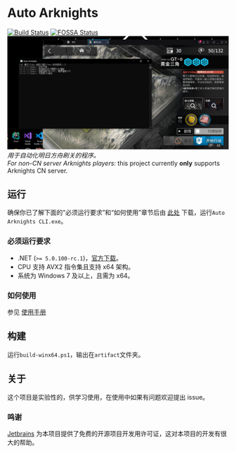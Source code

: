 # Auto Arknights

[![Build Status](https://rev-unit.visualstudio.com/Auto-Arknights/_apis/build/status/CCRcmcpe.Auto-Arknights?branchName=main)](https://rev-unit.visualstudio.com/Auto-Arknights/_build/latest?definitionId=1&branchName=main)
[![FOSSA Status](https://app.fossa.io/api/projects/git%2Bgithub.com%2FCCRcmcpe%2FAuto-Arknights.svg?type=shield)](https://app.fossa.io/projects/git%2Bgithub.com%2FCCRcmcpe%2FAuto-Arknights?ref=badge_shield)  
![刷关演示](Docs/Sample.png "刷关演示")   
*用于自动化明日方舟刷关的程序。*  
*For non-CN server Arknights players:* this project currently **only** supports Arknights CN server.

## 运行

确保你已了解下面的“必须运行要求”和“如何使用”章节后由 [此处](../../releases/latest) 下载，运行`Auto Arknights CLI.exe`。

### 必须运行要求

* .NET (`>= 5.0.100-rc.1`)，[官方下载](https://dotnet.microsoft.com/download/dotnet-core/5.0)。
* CPU 支持 AVX2 指令集且支持 x64 架构。
* 系统为 Windows 7 及以上，且需为 x64。  

### 如何使用

参见 [使用手册](../../wiki/Home)

## 构建

运行`build-winx64.ps1`，输出在`artifact`文件夹。

## 关于

这个项目是实验性的，供学习使用，在使用中如果有问题欢迎提出 issue。  

### 鸣谢

[Jetbrains](https://www.jetbrains.com/) 为本项目提供了免费的开源项目开发用许可证，这对本项目的开发有很大的帮助。
